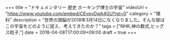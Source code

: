 +++
title =  "ドキュメンタリー 歴史 ホーキング博士の宇宙"
videoUrl = "https://www.youtube.com/embed/CEypvDwA4GU?rel=0"
category = "理科"
description = "世界の頭脳が2018年3月14日になくなりました。そんな彼はこの宇宙をどのように捉え、考えてきたのか？"
tags = ["NHK,神の数式,ヒッグス粒子,"]
date = 2018-04-08T17:00:09+09:00
draft = true
+++


